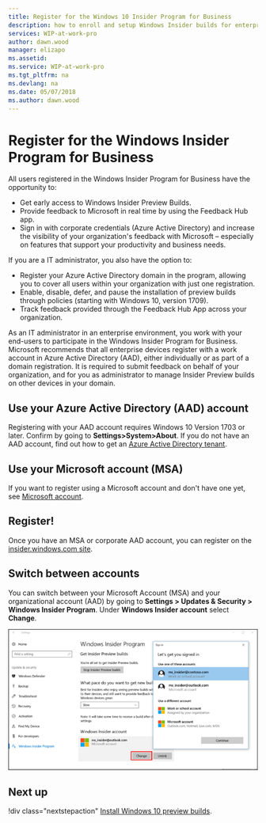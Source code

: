 ```yaml
---
title: Register for the Windows 10 Insider Program for Business
description: how to enroll and setup Windows Insider builds for enterprise client devices.
services: WIP-at-work-pro
author: dawn.wood
manager: elizapo
ms.assetid: 
ms.service: WIP-at-work-pro
ms.tgt_pltfrm: na
ms.devlang: na
ms.date: 05/07/2018
ms.author: dawn.wood
---
```


# Register for the Windows Insider Program for Business
All users registered in the Windows Insider Program for Business have the opportunity to:
* Get early access to Windows Insider Preview Builds. 
* Provide feedback to Microsoft in real time by using the Feedback Hub app.
* Sign in with corporate credentials (Azure Active Directory) and increase the visibility of your organization's feedback with Microsoft – especially on features that support your productivity and business needs.

If you are a IT administrator, you also have the option to:
* Register your Azure Active Directory domain in the program, allowing you to cover all users within your organization with just one registration.
* Enable, disable, defer, and pause the installation of preview builds through policies (starting with Windows 10, version 1709).
* Track feedback provided through the Feedback Hub App across your organization.

As an IT administrator in an enterprise environment, you work with your end-users to participate in the Windows Insider Program for Business. Microsoft recommends that all enterprise devices register with a work account in Azure Active Directory (AAD), either individually or as part of a domain registration. It is required to submit feedback on behalf of your organization, and for you as administrator to manage Insider Preview builds on other devices in your domain.

## Use your Azure Active Directory (AAD) account
Registering with your AAD account requires Windows 10 Version 1703 or later. Confirm by going to <b>Settings>System>About</b>. If you do not have an AAD account, find out how to get an [Azure Active Directory tenant](https://docs.microsoft.com/azure/active-directory/develop/active-directory-howto-tenant).

## Use your Microsoft account (MSA)
If you want to register using a Microsoft account and don't have one yet, see [Microsoft account](https://signup.live.com/).

## Register!
Once you have an MSA or corporate AAD account, you can register on the [insider.windows.com site](https://insider.windows.com/en-us/register/). 

## Switch between accounts
You can switch between your Microsoft Account (MSA) and your organizational account (AAD) by going to <b>Settings > Updates & Security > Windows Insider Program</b>. Under <b>Windows Insider account</b> select <b>Change</b>.

![alt text](images/waas-wipfb-change-user.png "switch between accounts")

## Next up
!div class="nextstepaction"
[Install Windows 10 preview builds](wip-4-biz-install.md).




